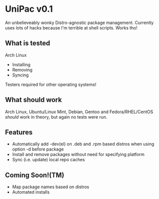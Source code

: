 # UniPac v0.1
An unbelieveably wonky Distro-agnostic package management. Currently uses lots of hacks because I'm terrible at shell scripts. Works tho!

## What is tested
Arch Linux
- Installing
- Removing
- Syncing

Testers required for other operating systems!

## What should work
Arch Linux, Ubuntu/Linux Mint, Debian, Gentoo and Fedora/RHEL/CentOS *should* work in theory, but again no tests were run.

## Features
- Automatically add -dev(el) on .deb and .rpm based distros when using option -d before package
- Install and remove packages without need for specifying platform
- Sync (i.e. update) local repo caches

## Coming Soon!(TM)
- Map package names based on distros
- Automated installs


